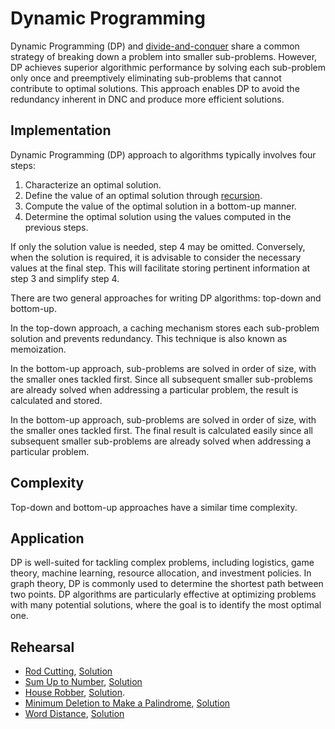 # Dynamic Programming

Dynamic Programming (DP) and [divide-and-conquer](../dnc) share a common strategy of breaking down a problem into smaller sub-problems. However, DP achieves superior algorithmic performance by solving each sub-problem only once and preemptively eliminating sub-problems that cannot contribute to optimal solutions. This approach enables DP to avoid the redundancy inherent in DNC and produce more efficient solutions.

## Implementation

Dynamic Programming (DP) approach to algorithms typically involves four steps:

1. Characterize an optimal solution.
2. Define the value of an optimal solution through [recursion](../recursion).
3. Compute the value of the optimal solution in a bottom-up manner.
4. Determine the optimal solution using the values computed in the previous steps.

If only the solution value is needed, step 4 may be omitted. Conversely, when the solution is required, it is advisable to consider the necessary values at the final step. This will facilitate storing pertinent information at step 3 and simplify step 4.

There are two general approaches for writing DP algorithms: top-down and bottom-up.

In the top-down approach, a caching mechanism stores each sub-problem solution and prevents redundancy. This technique is also known as memoization.

In the bottom-up approach, sub-problems are solved in order of size, with the smaller ones tackled first. Since all subsequent smaller sub-problems are already solved when addressing a particular problem, the result is calculated and stored.

In the bottom-up approach, sub-problems are solved in order of size, with the smaller ones tackled first. The final result is calculated easily since all subsequent smaller sub-problems are already solved when addressing a particular problem.

## Complexity

Top-down and bottom-up approaches have a similar time complexity.

## Application

DP is well-suited for tackling complex problems, including logistics, game theory, machine learning, resource allocation, and investment policies. In graph theory, DP is commonly used to determine the shortest path between two points. DP algorithms are particularly effective at optimizing problems with many potential solutions, where the goal is to identify the most optimal one.

## Rehearsal

* [Rod Cutting](rod_cutting_test.go), [Solution](rod_cutting.go)
* [Sum Up to Number](sum_up_to_integer_test.go), [Solution](sum_up_to_integer.go)
* [House Robber](house_robber_test.go), [Solution](house_robber.go).
* [Minimum Deletion to Make a Palindrome](minimum_deletion_to_make_palindrome_test.go), [Solution](minimum_deletion_to_make_palindrome.go)
* [Word Distance](word_distance_test.go), [Solution](word_distance.go.go)
